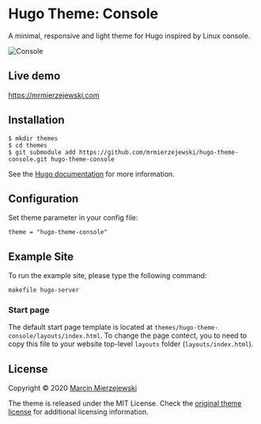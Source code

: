 # Hugo Theme: Console

A minimal, responsive and light theme for Hugo inspired by Linux console. 

![Console](https://github.com/mrmierzejewski/hugo-theme-console/blob/master/images/preview.png?raw=true)

## Live demo

https://mrmierzejewski.com

## Installation

    $ mkdir themes
    $ cd themes
    $ git submodule add https://github.com/mrmierzejewski/hugo-theme-console.git hugo-theme-console
    
See the [Hugo documentation](https://gohugo.io/themes/installing/) for more information.

## Configuration

Set theme parameter in your config file:

```
theme = "hugo-theme-console"
```

## Example Site

To run the example site, please type the following command:

```
makefile hugo-server
```

### Start page

The default start page template is located at ```themes/hugo-theme-console/layouts/index.html```. To change the page contect, you to need to copy this file to 
your website top-level ```layouts``` folder (```layouts/index.html```).

## License

Copyright © 2020 [Marcin Mierzejewski](https://mrmierzejewski.com/)

The theme is released under the MIT License. Check the [original theme license](https://github.com/panr/hugo-theme-terminal/blob/master/LICENSE.md) for additional licensing information.

